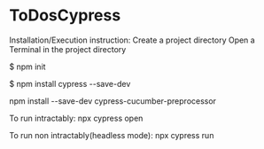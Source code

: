 # ToDosCypress
Installation/Execution instruction:
Create a project directory Open a Terminal in the project  directory

$ npm init

$ npm install cypress --save-dev

npm install --save-dev cypress-cucumber-preprocessor

To run intractably:
npx cypress open

To run non intractably(headless mode):
npx cypress run
